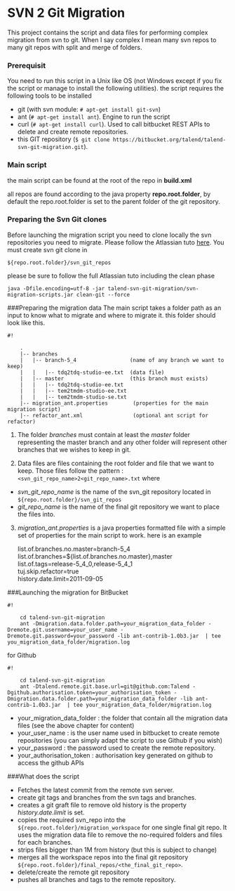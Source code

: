 SVN 2 Git Migration
===
This project contains the script and data files for performing complex migration from svn to git.
When I say complex I mean many svn repos to many git repos with split and merge of folders.

### Prerequisit
You need to run this script in a Unix like OS (not Windows except if you fix the script or manage to install the following utilities).
the script requires the following tools to be installed

* git (with svn module: `# apt-get install git-svn`)
* ant (`# apt-get install ant`). Engine to run the script
* curl (`# apt-get install curl`). Used to call bitbucket REST APIs to delete and create remote repositories.
* this GIT repository (`$ git clone https://bitbucket.org/talend/talend-svn-git-migration.git`).

### Main script

the main script can be found at the root of the repo in 
**build.xml**

all repos are found according to the java property **repo.root.folder**, by default the repo.root.folder is set to the parent folder of the git repository.

### Preparing the Svn Git clones
Before launching the migration script you need to clone locally the svn repositories you need to migrate. Please follow the Atlassian tuto [here](https://www.atlassian.com/git/migration#!migration-convert).
You must create svn git clone in 

    ${repo.root.folder}/svn_git_repos
please be sure to follow the full Atlassian tuto including the clean phase

    java -Dfile.encoding=utf-8 -jar talend-svn-git-migration/svn-migration-scripts.jar clean-git --force

###Preparing the migration data
The main script takes a folder path as an input to know what to migrate and where to migrate it. this folder should look like this.

```
#!

    .
    |-- branches
    |   |-- branch-5_4                 (name of any branch we want to keep)
    |   |   |-- tdq2tdq-studio-ee.txt  (data file)
    |   |-- master                     (this branch must exists)
    |   |   |-- tdq2tdq-studio-ee.txt
    |   |   |-- tem2tmdm-studio-ee.txt
    |   |   |-- tem2tmdm-studio-se.txt
    |-- migration_ant.properties        (properties for the main migration script)
    |-- refactor_ant.xml                (optional ant script for refactor)

```
 
1. The folder *branches* must contain at least the *master* folder representing the master branch and any other folder will represent other branches that we wishes to keep in git.

2. Data files are files containing the root folder and file that we want to keep. Those files follow the pattern : ` <svn_git_repo_name>2<git_repo_name>.txt`
where

 * *svn\_git\_repo\_name* is the name of the svn_git repository located in `${repo.root.folder}/svn_git_repos`
 * *git\_repo\_name* is the name of the final git repository we want to place the files into.

3. *migration\_ant.properties* is a java properties formatted file with a simple set of properties for the main script to work.
here is an example

    list.of.branches.no.master=branch-5_4  
    list.of.branches=${list.of.branches.no.master},master  
    list.of.tags=release-5_4_0,release-5_4_1  
    tuj.skip.refactor=true  
    history.date.limit=2011-09-05


###Launching the migration
for BitBucket

```
#!

    cd talend-svn-git-migration
    ant -Dmigration.data.folder.path=your_migration_data_folder -Dremote.git.username=your_user_name -Dremote.git.password=your_password -lib ant-contrib-1.0b3.jar  | tee you_migration_data_folder/migration.log
```

for Github

```
#!

    cd talend-svn-git-migration
    ant -Dtalend.remote.git.base.url=git@github.com:Talend -Dgithub.authorisation.token=your_authorisation_token -Dmigration.data.folder.path=your_migration_data_folder -lib ant-contrib-1.0b3.jar  | tee your_migration_data_folder/migration.log

```


* your\_migration\_data\_folder : the folder that contain all the migration data files (see the above chapter for content)
* your\_user\_name : is the user name used in bitbucket to create remote repositories (you can simply adapt the script to use Github if you wish)
* your\_password : the password used to create the remote repository.
* your\_authorisation\_token : authorisation key generated on github to access the github APIs

###What does the script
* Fetches the latest commit from the remote svn server.
* create git tags and branches from the svn tags and branches.
* creates a git graft file to remove old history is the property *history.date.limit* is set.
* copies the required svn_repo into the `${repo.root.folder}/migration_workspace` for one single final git repo. It uses the migration data file to remove the no-required folders and files for each branches.
* strips files bigger than 1M from history (but this is subject to change)
* merges all the workspace repos into the final git repository `${repo.root.folder}/final_repos/<the_final_git_repo>`.
* delete/create the remote git repository
* pushes all branches and tags to the remote repository.